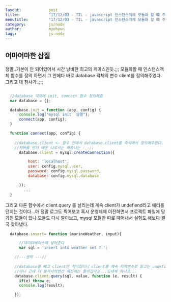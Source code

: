 ```yaml
---
layout:            post
title:             "17/12/03 - TIL - javascript 인스턴스객체 모듈화 할 떄 주의점"
menutitle:         "17/12/03 - TIL - javascript 인스턴스객체 모듈화 할 떄 주의점"
category:          js/node
author:            myohyun
tags:              js-node
---
```


## 어마어마한 삽질

정말..기본이 안 되어있어서 시간 낭비한 최고의 케이스인듯.;;;
모듈화할 때 인스턴스객체 함수를 정의 하면서 그 안에다 바로  database 객체의 변수 client를 정의해주었다. 그리고 대 참사가..;;;


```javascript

  //database 객체에 init, connect 함수 정의해줌
  var database = {};

  database.init = function (app, config) {
      console.log("mysql init  실행");
      connect(app, config);
  }

  function connect(app, config) {
    
    //database.client <- 함수 안에서 database.client를 즉석에서 정의해주었다.
    //자바를 먼저 배운 나로서는 짜증나는 -_-;;
      database.client = mysql.createConnection({

          host: 'localhost',
          user: config.mysql.user,
          password: config.mysql.password,
          database: config.mysql.database

      });
		...
  }
```

그리고 다른 함수에서 client.query 를 날리는데 계속 client가 undefiend라고 에러를 던지는 것이다...아 정말 로그도 찍어보고  혹시 운영체제 이전하면서 프로젝트 파일에 망가진 모듈이 있나 모듈도 다시 깔아보고, mysql 모듈만 따로 뗴어내서 실험도 해보다 결국 찾아냈다.



```javascript
  database.insert= function (marineWeather, input){

      //데이터베이스에 넣어준다
      var sql = 'insert into weather set ? ';

  	//---생략 ---//
    
    //database를 뺴고 client만 적어줬더니 client를 계속 지역변수로 읽고는 undefined라 뱉어냈던..-_-;;;
    //아니 근데 더 불가사의한건 예전에는 돌아갔다고...도대체 뭐냐고...
    database.client.query(sql, value, function (e, result) {
      if(e) throw e;
      console.log(result);

    });
```

